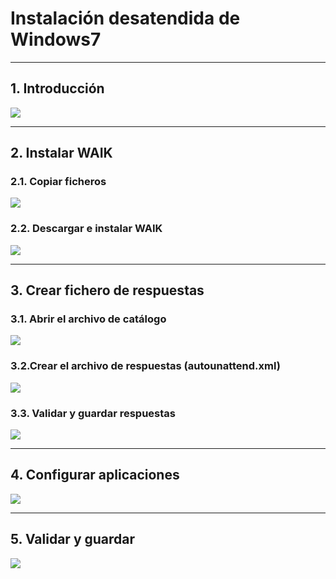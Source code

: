 
# Instalación desatendida de Windows7

---

## 1. Introducción



![](./images/.png)

---

## 2. Instalar WAIK

### 2.1. Copiar ficheros



![](./images/.png)

### 2.2. Descargar e instalar WAIK



![](./images/.png)

---

## 3. Crear fichero de respuestas

### 3.1. Abrir el archivo de catálogo



![](./images/.png)

### 3.2.Crear el archivo de respuestas (autounattend.xml)



![](./images/.png)

### 3.3. Validar y guardar respuestas



![](./images/.png)

---

## 4. Configurar aplicaciones



![](./images/.png)

---

## 5. Validar y guardar



![](./images/.png)
